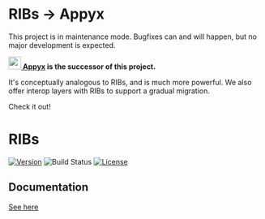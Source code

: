 # RIBs → Appyx

This project is in maintenance mode. Bugfixes can and will happen, but no major development is expected.

**[<img src="https://user-images.githubusercontent.com/238198/177164121-3aa4d19d-7714-4f2e-af12-7d3335b43f9c.png" width="25" /> Appyx](https://github.com/bumble-tech/appyx) is the successor of this project.**

It's conceptually analogous to RIBs, and is much more powerful. We also offer interop layers with RIBs to support a gradual migration.

Check it out!


# RIBs
[![Version](https://jitpack.io/v/badoo/RIBs.svg)](https://jitpack.io/#badoo/RIBs)
![Build Status](https://github.com/badoo/RIBs/actions/workflows/ci.yml/badge.svg)
[![License](https://img.shields.io/badge/License-Apache%202.0-blue.svg)](http://www.apache.org/licenses/LICENSE-2.0)

## Documentation
[See here](documentation/index.md)

